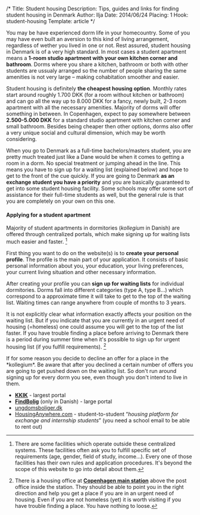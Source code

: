 /*
Title: Student housing
Description: Tips, guides and links for finding student housing in Denmark
Author: Ilja
Date: 2014/06/24
Placing: 1
Hook: student-housing
Template: article
*/

You may be have experienced dorm life in your homecountry. Some of you may have even built an aversion to this kind of living arrangement, regardless of wether you lived in one or not. Rest assured, student housing in Denmark is of a very high standard. In most cases a student apartment means a **1-room studio apartment with your own kitchen corner and bathroom**. Dorms where you share a kitchen, bathroom or both with other students are ussualy arranged so the number of people sharing the same amenities is not very large – making cohabitation smoother and easier.

Student housing is definitely **the cheapest housing option**. Monthly rates start around roughly 1.700 DKK (for a room without kitchen or bathroom) and can go all the way up to 8.000 DKK for a fancy, newly built, 2-3 room apartment with all the necessary amenities. Majority of dorms will offer something in between. In Copenhagen, expect to pay somewhere between **2.500-5.000 DKK** for a standard studio apartment with kitchen corner and small bathroom. Besides being cheaper then other options, dorms also offer a very unique social and cultural dimension, which may be worth considering.

When you go to Denmark as a full-time bachelors/masters student, you are pretty much treated just like a Dane would be when it comes to getting a room in a dorm. No special treatment or jumping ahead in the line. This means you have to sign up for a waiting list (explained below) and hope to get to the front of the cue quickly. If you are going to Denmark **as an exchange student you have a priority** and you are basically guaranteed to get into some student housing facility. Some schools may offer some sort of assistance for their full-time students as well, but the general rule is that you are completely on your own on this one.

#### Applying for a student apartment
Majority of student apartments in dormitories (*kollegium* in Danish) are offered through centralized portals, which make signing up for waiting lists much easier and faster. [^facilities]

First thing you want to do on the website(s) is to **create your personal profile**. The profile is the main part of your application. It consists of basic personal information about you, your education, your living preferences, your current living situation and other necessary information.

After creating your profile you can **sign up for waiting lists** for individual dormitories. Dorms fall into different categories (type A, type B…) which correspond to a approximate time it will take to get to the top of the waiting list. Waiting times can range anywhere from couple of months to 3 years.

It is not explicitly clear what information exactly affects your position on the waiting list. But if you indicate that you are currently in an urgent need of housing (=homeless) one could assume you will get to the top of the list faster. If you have trouble finding a place before arriving to Denmark there is a period during summer time when it's possible to sign up for urgent housing list (if you fulfill requirements). [^housing-office]

<span class="box important">
If for some reason you decide to decline an offer for a place in the *kollegium*. Be aware that after you declined a certain number of offers you are going to get pushed down on the waiting list. So don't run around signing up for every dorm you see, even though you don't intend to live in them.
</span>

<span class="box links">

- [**KKIK**](http://www.kollegierneskontor.dk) - largest portal
- [**FindBolig**](http://www.findbolig.nu) (only in Danish) - large portal
- [ungdomsboliger.dk](http://www.ungdomsboliger.dk/?id=navigationskort&lang=en)
- [HousingAnywhere.com](http://www.housinganywhere.com/) - student-to-student “*housing platform for exchange and internship students*” (you need a school email to be able to rent out) 


</span>


[^facilities]: There are some facilities which operate outside these centralized systems. These facilities often ask you to fulfill specific set of requirements (age, gender, field of study, income…). Every one of those facilities has their own rules and application procedures. It's beyond the scope of this website to go into detail about them.

[^housing-office]: There is a housing office at [**Copenhagen main station**](http://maps.google.com/maps?q=K%C3%B8benhavns+Hovedbaneg%C3%A5rd,+Copenhagen,+Denmark&hl=en&ie=UTF8&ll=55.672478,12.563853&spn=0.014012,0.038581&sll=55.672962,12.563853&sspn=0.014012,0.038581&hq=K%C3%B8benhavns+Hovedbaneg%C3%A5rd,+Copenhagen,+Denmark&t=m&z=15 "Copenhagen main station on Google maps") above the post office inside the station. They should be able to point you in the right direction and help you get a place if you are in an urgent need of housing. Even if you are not homeless (yet) it is worth visiting if you have trouble finding a place. You have nothing to loose.
